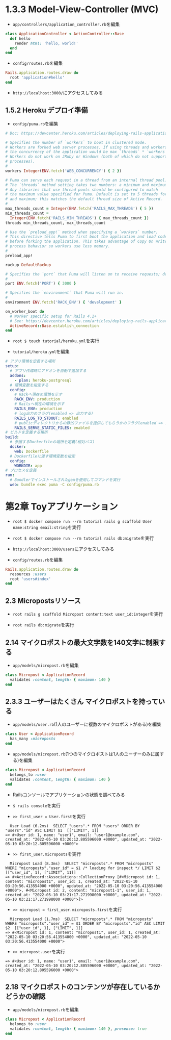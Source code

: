 # 1.3.3 Model-View-Controller (MVC)

- `app/controllers/application_controller.rb`を編集<br>

```rb:application_controller.rb
class ApplicationController < ActionController::Base
  def hello
    render html: 'hello, world!'
  end
end
```

- `config/routes.rb`を編集<br>

```rb:routes.rb
Rails.application.routes.draw do
  root 'application#hello'
end
```

+ `http://localhost:3000/`にアクセスしてみる<br>

## 1.5.2 Heroku デプロイ準備

+ `config/puma.rb`を編集<br>

```rb:puma.rb
# Doc: https://devcenter.heroku.com/articles/deploying-rails-applications-with-the-puma-web-server#config

# Specifies the number of `workers` to boot in clustered mode.
# Workers are forked web server processes. If using threads and workers together
# the concurrency of the application would be max `threads` * `workers`.
# Workers do not work on JRuby or Windows (both of which do not support
# processes).
#
workers Integer(ENV.fetch('WEB_CONCURRENCY') { 2 })

# Puma can serve each request in a thread from an internal thread pool.
# The `threads` method setting takes two numbers: a minimum and maximum.
# Any libraries that use thread pools should be configured to match
# the maximum value specified for Puma. Default is set to 5 threads for minimum
# and maximum; this matches the default thread size of Active Record.
#
max_threads_count = Integer(ENV.fetch('RAILS_MAX_THREADS') { 5 })
min_threads_count =
  Integer(ENV.fetch('RAILS_MIN_THREADS') { max_threads_count })
threads min_threads_count, max_threads_count

# Use the `preload_app!` method when specifying a `workers` number.
# This directive tells Puma to first boot the application and load code
# before forking the application. This takes advantage of Copy On Write
# process behavior so workers use less memory.
#
preload_app!

rackup DefaultRackup

# Specifies the `port` that Puma will listen on to receive requests; default is 3000.
#
port ENV.fetch('PORT') { 3000 }

# Specifies the `environment` that Puma will run in.
#
environment ENV.fetch('RACK_ENV') { 'development' }

on_worker_boot do
  # Worker specific setup for Rails 4.1+
  # See: https://devcenter.heroku.com/articles/deploying-rails-applications-with-the-puma-web-server#on-worker-boot
  ActiveRecord::Base.establish_connection
end
```

+ `root $ touch tutorial/heroku.yml`を実行<br>

+ `tutorial/heroku.yml`を編集<br>

```yml:heroku.yml
# アプリ環境を定義する場所
setup:
  # アプリ作成時にアドオンを自動で追加する
  addons:
    - plan: heroku-postgresql
  # 環境変数を指定する
  config:
    # Rackへ現在の環境を示す
    RACK_ENV: production
    # Railsへ現在の環境を示す
    RAILS_ENV: production
    # log出力のフラグ(enabled => 出力する)
    RAILS_LOG_TO_STDOUT: enabled
    # publicディレクトリからの静的ファイルを提供してもらうかのフラグ(enabled => 提供してもらう)
    RAILS_SERVE_STATIC_FILES: enabled
# ビルドを定義する場所
build:
  # 参照するDockerfileの場所を定義(相対パス)
  docker:
    web: Dockerfile
  # Dockerfileに渡す環境変数を指定
  config:
    WORKDIR: app
# プロセスを定義
run:
  # Bundlerでインストールされたgemを使用してコマンドを実行
  web: bundle exec puma -C config/puma.rb
```

# 第2章 Toyアプリケーション

+ `root $ docker compose run --rm tutorial rails g scaffold User name:string email:string`を実行<br>

+ `root $ docker compose run --rm tutorial rails db:migrate`を実行<br>

+ `http://localhost:3000/users`にアクセスしてみる<br>

+ `config/routes.rb`を編集<br>

```rb:routes.rb
Rails.application.routes.draw do
  resources :users
  root 'users#index'
end
```

## 2.3 Micropostsリソース

+ `root rails g scaffold Micropost content:text user_id:integer`を実行<br>

+ `root rails db:migrate`を実行<br>

## 2.14 マイクロポストの最大文字数を140文字に制限する

+ `app/models/micropost.rb`を編集<br>

```rb:micropost.rb
class Micropost < ApplicationRecord
  validates :content, length: { maximum: 140 }
end
```

## 2.3.3 ユーザーはたくさん マイクロポストを持っている

+ `app/models/user.rb`(1人のユーザーに複数のマイクロポストがある)を編集<br>

```rb:user.rb
class User < ApplicationRecord
  has_many :microposts
end
```

+ `app/models/micropost.rb`(1つのマイクロポストは1人のユーザーのみに属する)を編集<br>

```rb:micropost.rb
class Micropost < ApplicationRecord
  belongs_to :user
  validates :content, length: { maximum: 140 }
end
```

+ Railsコンソールでアプリケーションの状態を調べてみる<br>

+ `$ rails console`を実行<br>

+ `>> first_user = User.first`を実行<br>

```
  User Load (6.2ms)  SELECT "users".* FROM "users" ORDER BY "users"."id" ASC LIMIT $1  [["LIMIT", 1]]
=> #<User id: 1, name: "user1", email: "user1@example.com", created_at: "2022-05-10 03:20:12.805596000 +0000", updated_at: "2022-05-10 03:20:12.805596000 +0000">
```

+ `>> first_user.microposts`を実行<br>

```
  Micropost Load (8.3ms)  SELECT "microposts".* FROM "microposts" WHERE "microposts"."user_id" = $1 /* loading for inspect */ LIMIT $2  [["user_id", 1], ["LIMIT", 11]]
=> #<ActiveRecord::Associations::CollectionProxy [#<Micropost id: 1, content: "micropost1", user_id: 1, created_at: "2022-05-10 03:20:56.413554000 +0000", updated_at: "2022-05-10 03:20:56.413554000 +0000">, #<Micropost id: 2, content: "micropost1-1", user_id: 1, created_at: "2022-05-10 03:21:17.271998000 +0000", updated_at: "2022-05-10 03:21:17.271998000 +0000">]>
```

+ `>> micropost = first_user.microposts.first`を実行<br>

```
  Micropost Load (1.7ms)  SELECT "microposts".* FROM "microposts" WHERE "microposts"."user_id" = $1 ORDER BY "microposts"."id" ASC LIMIT $2  [["user_id", 1], ["LIMIT", 1]]
=> #<Micropost id: 1, content: "micropost1", user_id: 1, created_at: "2022-05-10 03:20:56.413554000 +0000", updated_at: "2022-05-10 03:20:56.413554000 +0000">
```

+ `>> micropost.user`を実行<br>

```
=> #<User id: 1, name: "user1", email: "user1@example.com", created_at: "2022-05-10 03:20:12.805596000 +0000", updated_at: "2022-05-10 03:20:12.805596000 +0000">
```
## 2.18 マイクロポストのコンテンツが存在しているかどうかの確認

+ `app/models/micropost.rb`を編集<br>

```rb:micropost.rb
class Micropost < ApplicationRecord
  belongs_to :user
  validates :content, length: { maximum: 140 }, presence: true
end
```